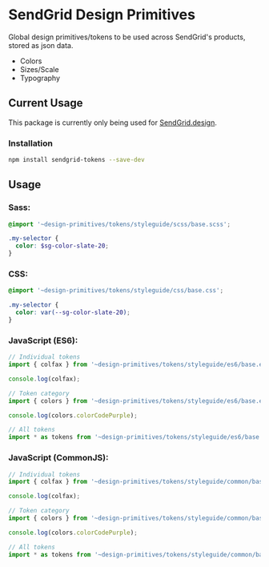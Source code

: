 # SendGrid Design Primitives

Global design primitives/tokens to be used across SendGrid's products, stored as json data.

* Colors
* Sizes/Scale
* Typography

## Current Usage
This package is currently only being used for [SendGrid.design](https://sendgrid.design/).

### Installation
```sh
npm install sendgrid-tokens --save-dev
```

## Usage

### Sass:

```scss
@import '~design-primitives/tokens/styleguide/scss/base.scss';

.my-selector {
  color: $sg-color-slate-20;
}
```

### CSS:

```css
@import '~design-primitives/tokens/styleguide/css/base.css';

.my-selector {
  color: var(--sg-color-slate-20);
}
```

### JavaScript (ES6):

```js
// Individual tokens
import { colfax } from '~design-primitives/tokens/styleguide/es6/base.es6';

console.log(colfax);

// Token category
import { colors } from '~design-primitives/tokens/styleguide/es6/base.es6';

console.log(colors.colorCodePurple);

// All tokens
import * as tokens from '~design-primitives/tokens/styleguide/es6/base.es6';
```

### JavaScript (CommonJS):

```js
// Individual tokens
import { colfax } from '~design-primitives/tokens/styleguide/common/base.common';

console.log(colfax);

// Token category
import { colors } from '~design-primitives/tokens/styleguide/common/base.common';

console.log(colors.colorCodePurple);

// All tokens
import * as tokens from '~design-primitives/tokens/styleguide/common/base.common';
```
